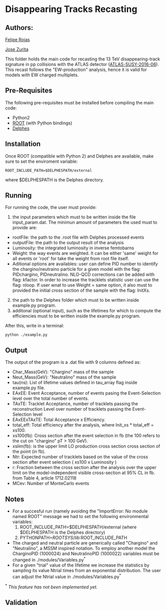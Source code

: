 # Disappearing Tracks Recasting #

## Authors: ##
[Felipe Rojas](mailto:astrofis.rojas@gmail.com)

[Jose Zurita](mailto:jose.zurita@kit.edu)


This folder holds the main code for recasting the 13 TeV disappearing-track signature in pp collisions with the ATLAS detector ([ATLAS-SUSY-2016-06](http://atlas.web.cern.ch/Atlas/GROUPS/PHYSICS/PAPERS/SUSY-2016-06/)).
This recast follows the "EW-production" analysis, hence it is valid for models with EW charged multiplets.

## Pre-Requisites ##

The following pre-requisites must be installed before compiling the main code:

  * Python2
  * [ROOT](https://root.cern/) (with Python bindings)
  * [Delphes](https://cp3.irmp.ucl.ac.be/projects/delphes)

## Installation ##

Once ROOT (compatible with Python 2) and Delphes are available, make sure to set the enviroment variable:

```
ROOT_INCLUDE_PATH=$DELPHESPATH/external
```

where $DELPHESPATH is the Delphes directory.

## Running ##

For running the code, the user must provide:
 1. the input parameters which must to be written inside the file input_param.dat. The minimun amount of parameters the used must to provide are:
   * rootFile: the path to the .root file with Delphes processed events
   * outputFile: the path to the output result of the analysis 
   * Luminosity: the integrated luminosity in inverse femtobarns
   * Weight: the way events are weighted. It can be either 'same' weight for all events or 'root' for take the weight from root file itself.
   * Aditional options are availables: user can define PID number to identify the chargino/neutraino particle for a given model with the flag: PIDchargino, PIDneutralino. NLO-QCD corrections can be added with flag: kfactor. In order to increase the tracklets statistic user can use the flag: nloop. If user wnat to use Weight = same option, it also must to provided the initial cross section of the sample with the flag: InitXs. 
 2. the path to the Delphes folder which must to be written inside example.py program.
 3. additonal (optional input), such as the lifetimes for which to compute the efficiencies must to be written inside the example.py program.

After this, write in a terminal:

```
python ./example.py
```

## Output ##

The output of the program is a .dat file with 9 columns defined as:

 * Char_Mass(GeV): "Chargino" mass of the sample
 * Neut_Mass(GeV): "Neutralino" mass of the sample
 * tau(ns): List of lifetime values defined in tau_array flag inside example.py file.
 * EAxEE: Event Acceptance, number of events pasing the Event-Selection level over the total number of events.
 * TAxTE: Tracklet Acceptance, number of tracklets passing the reconstruction Level over number of tracklets passing the Event-Selection level
 * EAxEExTAxTE: Total Acceptance x Efficiency.
 * total_eff: Total efficiency after the analysis, where Init_xs * total_eff = xs100.
 * xs100(fb): Cross section after the event selection in fb (the 100 refers to the cut on "chargino" pT > 100 GeV).
 * xslim(fb): is the upper limit LO production cross section cross section of the point (in fb).
 * Ntr: Expected number of tracklets based on the value of the cross section after event selection ( xs100 x Luminosity )
 * r: Fraction between the cross section after the analysis over the upper limit on the model-independent visible cross-section at 95% CL in fb. from Table 4, article 1712.02118
 * MCev: Number of MonteCarlo events


## Notes ##


 * For a succesful run (namely avoiding the "ImportError: No module named ROOT" message we had to set the following environmental variables:
    1. ROOT_INCLUDE_PATH=$DELPHESPATH/external (where $DELPHESPATH is the Delphes directory)
    2. PYTHONPATH=$ROOTSYS/lib:$ROOT_INCLUDE_PATH
 * The charged and neutral particle are generically called "Chargino" and "Neutralino", a MSSM inspired notation. To employ another model the CharginoPID (1000024) and NeutralinoPID (1000022) variables must be changed in ./modules/Variables.py<sup>*</sup>
 * For a given "trial" value of the lifetime we increase the statistics by sampling its value Ntrial times from an exponential distribution. The user can adjust the Ntrial value in ./modules/Variables.py<sup>*</sup>


<sup>*</sup> *This feature has not been implemented yet.*

## Validation ##
